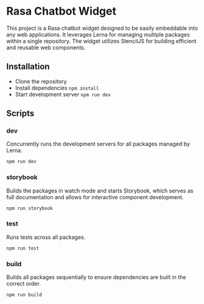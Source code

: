 # Rasa Chatbot Widget

This project is a Rasa chatbot widget designed to be easily embeddable into any web applications. It leverages Lerna for managing multiple packages within a single repository. The widget utilizes StencilJS for building efficient and reusable web components.

## Installation

- Clone the repository
- Install dependencies `npm install`
- Start development server `npm run dev`

## Scripts

### dev

Concurrently runs the development servers for all packages managed by Lerna.

```bash
npm run dev
```

### storybook

Builds the packages in watch mode and starts Storybook, which serves as full documentation and allows for interactive component development.

```bash
npm run storybook
```

### test

Runs tests across all packages.

```bash
npm run test
```

### build

Builds all packages sequentially to ensure dependencies are built in the correct order.

```bash
npm run build
```
